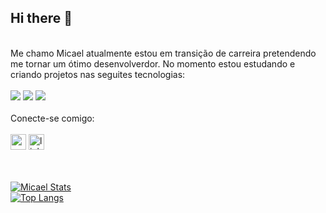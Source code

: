 ## Hi there 👋
<br>
Me chamo Micael atualmente estou em transição de carreira pretendendo me tornar um ótimo desenvolverdor. No momento estou estudando e criando projetos nas seguites tecnologias:
<br>
<br>
<img src="https://img.shields.io/badge/HTML-239120?style=for-the-badge&logo=html5&logoColor=white">
<img src="https://img.shields.io/badge/CSS-239120?&style=for-the-badge&logo=css3&logoColor=white">
<img src="https://img.shields.io/badge/JavaScript-F7DF1E?style=for-the-badge&logo=javascript&logoColor=black">
<br>
<br>
Conecte-se comigo:
<br>
<br>
<a href="https://mmjdamaceno@gmail.com"><img width="25" height="25" src="https://img.icons8.com/material-outlined/24/new-post.png" alt="new-post"/></a> 
<a href="https://www.linkedin.com/in/
micael-damaceno
"><img width="25" height="25" src="https://img.icons8.com/ios-filled/50/linkedin.png" alt="linkedin"/></a>
<br>
<br>
<br>

[![Micael Stats](https://github-readme-stats.vercel.app/api?username=MicaelMarcos13)](https://github.com/anuraghazra/github-readme-stats)
<br>
[![Top Langs](https://github-readme-stats.vercel.app/api/top-langs/?username=MicaelMarcos13)](https://github.com/anuraghazra/github-readme-stats)


